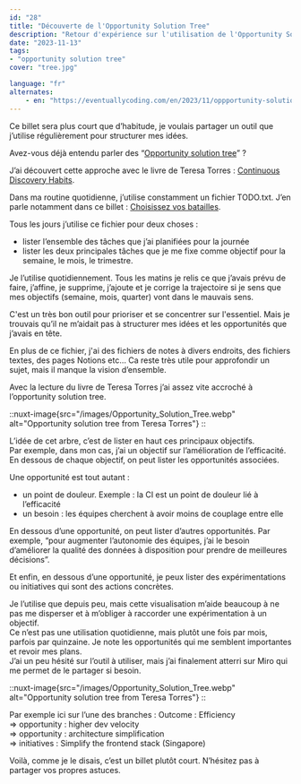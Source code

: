 ```yaml
---
id: "28"
title: "Découverte de l'Opportunity Solution Tree"
description: "Retour d'expérience sur l'utilisation de l'Opportunity Solution Tree pour structurer sa discovery personnelle"
date: "2023-11-13"
tags:
- "opportunity solution tree"
cover: "tree.jpg"

language: "fr"
alternates:
    - en: "https://eventuallycoding.com/en/2023/11/oppportunity-solution-tree"
---
```



Ce billet sera plus court que d’habitude, je voulais partager un outil que j’utilise régulièrement pour structurer mes idées.

Avez-vous déjà entendu parler des “[Opportunity solution tree](https://www.producttalk.org/opportunity-solution-tree/)” ?

J’ai découvert cette approche avec le livre de Teresa Torres : [Continuous Discovery Habits](https://www.producttalk.org/2021/08/product-discovery/).

Dans ma routine quotidienne, j’utilise constamment un fichier TODO.txt. J’en parle notamment dans ce billet : [Choisissez vos batailles](https://eventuallycoding.com/2023/03/choisissez-vos-batailles#la-r%C3%A8gle-des-deux).

Tous les jours j’utilise ce fichier pour deux choses :

* lister l’ensemble des tâches que j’ai planifiées pour la journée
* lister les deux principales tâches que je me fixe comme objectif pour la semaine, le mois, le trimestre.

Je l’utilise quotidiennement. Tous les matins je relis ce que j’avais prévu de faire, j’affine, je supprime, j’ajoute et je corrige la trajectoire si je sens que mes objectifs (semaine, mois, quarter) vont dans le mauvais sens.

C'est un très bon outil pour prioriser et se concentrer sur l'essentiel.
Mais je trouvais qu’il ne m’aidait pas à structurer mes idées et les opportunités que j’avais en tête.

En plus de ce fichier, j'ai des fichiers de notes à divers endroits, des fichiers textes, des pages Notions etc… Ca reste très utile pour approfondir un sujet, mais il manque la vision d’ensemble.

Avec la lecture du livre de Teresa Torres j’ai assez vite accroché à l’opportunity solution tree.

::nuxt-image{src="/images/Opportunity_Solution_Tree.webp" alt="Opportunity solution tree from Teresa Torres"}
::

L’idée de cet arbre, c’est de lister en haut ces principaux objectifs.  
Par exemple, dans mon cas, j’ai un objectif sur l’amélioration de l’efficacité.  
En dessous de chaque objectif, on peut lister les opportunités associées.  

Une opportunité est tout autant :

* un point de douleur. Exemple : la CI est un point de douleur lié à l’efficacité
* un besoin : les équipes cherchent à avoir moins de couplage entre elle

En dessous d’une opportunité, on peut lister d’autres opportunités. Par exemple, “pour augmenter l’autonomie des équipes, j’ai le besoin d’améliorer la qualité des données à disposition pour prendre de meilleures décisions”.

Et enfin, en dessous d’une opportunité, je peux lister des expérimentations ou initiatives qui sont des actions concrètes.

Je l’utilise que depuis peu, mais cette visualisation m’aide beaucoup à ne pas me disperser et à m’obliger à raccorder une expérimentation à un objectif.   
Ce n’est pas une utilisation quotidienne, mais plutôt une fois par mois, parfois par quinzaine. Je note les opportunités qui me semblent importantes et revoir mes plans.  
J’ai un peu hésité sur l’outil à utiliser, mais j’ai finalement atterri sur Miro qui me permet de le partager si besoin.

::nuxt-image{src="/images/Opportunity_Solution_Tree.webp" alt="Opportunity solution tree from Teresa Torres"}
::

Par exemple ici sur l’une des branches :
Outcome : Efficiency  
=> opportunity : higher dev velocity  
=> opportunity : architecture simplification  
=> initiatives : Simplify the frontend stack (Singapore)

Voilà, comme je le disais, c’est un billet plutôt court. N’hésitez pas à partager vos propres astuces.

